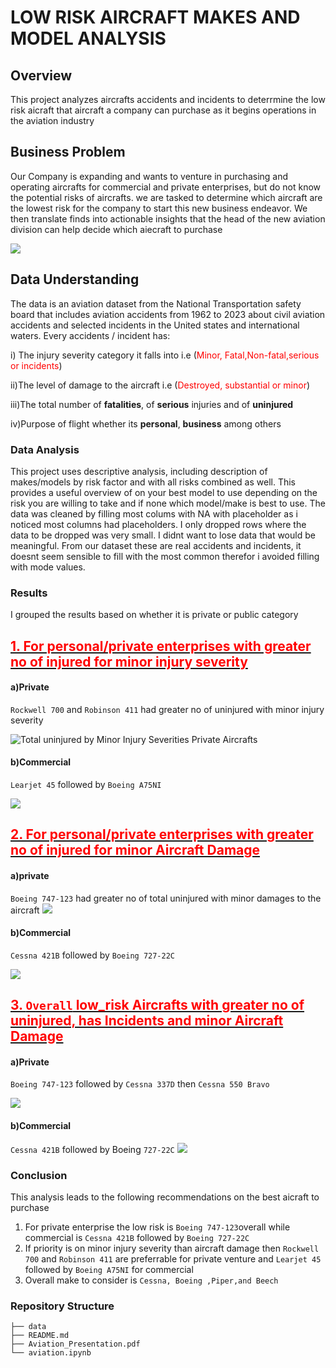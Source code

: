 # LOW RISK AIRCRAFT MAKES AND MODEL ANALYSIS
## Overview
This project analyzes aircrafts accidents and incidents to deterrmine the low risk aicraft that aircraft a company can purchase as it begins operations in the aviation industry
## Business Problem
Our Company is expanding and wants to venture in purchasing and operating aircrafts for commercial and private enterprises, but do not know the potential risks of aircrafts. we are tasked to determine which aircraft are the lowest risk for the company to start this new business endeavor. We then translate finds into actionable insights that the head of the new aviation division can help decide which aiecraft to purchase

![](airplane.jpg)

## Data Understanding
The data is an aviation dataset from the National Transportation safety board that includes aviation accidents from 1962 to 2023 about civil aviation accidents and selected incidents in the United states and international waters. Every accidents / incident has:

i) The injury severity category it falls into i.e (<font color='red'>Minor, Fatal,Non-fatal,serious or incidents</font>)

ii)The level of damage to the aircraft i.e (<font color='red'>Destroyed, substantial or minor</font>)

iii)The total number of **fatalities**, of **serious** injuries and of **uninjured**

iv)Purpose of flight whether its **personal**, **business** among others

### Data Analysis
This project uses descriptive analysis, including description of  makes/models by risk factor and with all risks combined as well. This provides a useful overview of on your best model to use depending on the risk you are willing to take and if none which model/make is best to use.
The data was cleaned by filling most colums with  NA with placeholder as i noticed most columns had placeholders. I only dropped rows where the data to be dropped was very small. I didnt want to lose data that would be meaningful. From our dataset these are real accidents and incidents, it doesnt seem sensible to fill with the most common therefor i avoided filling with mode values.

### Results
I grouped the results based on whether it is private or public category
## <u><font color='red'>1. For personal/private enterprises with greater no of injured for minor injury severity</font></u>
#### a)Private
`Rockwell 700` and `Robinson 411` had greater no of uninjured with minor injury severity

![Total uninjured by Minor Injury Severities Private Aircrafts](private_Minor.png)
#### b)Commercial
`Learjet 45` followed by `Boeing A75NI`

![](Commercial_Minor.png)

## <u><font color='red'>2. For personal/private enterprises with greater no of injured for minor Aircraft Damage</font></u>
#### a)private
`Boeing 747-123` had greater no of total uninjured with minor damages to the aircraft
![](Private_MinoraircraftDamge.png)
#### b)Commercial
`Cessna 421B` followed by `Boeing 727-22C`

![](Commercial_MinoraircraftDamge.png)

## <u><font color='red'>3. **`Overall`** low_risk Aircrafts with greater no of uninjured, has Incidents  and minor Aircraft Damage</font></u>
#### a)Private
`Boeing 747-123` followed by `Cessna 337D` then `Cessna 550 Bravo`

![](Overall_Private.PNG)
#### b)Commercial
`Cessna 421B` followed by Boeing `727-22C`
![](Overall_Private.PNG)

### Conclusion
This analysis leads to the following recommendations on the best aicraft to purchase
1. For private enterprise the low risk is `Boeing 747-123`overall while commercial is `Cessna 421B` followed by `Boeing 727-22C`
2. If priority is on minor injury severity than aircraft damage then `Rockwell 700` and `Robinson 411` are preferrable for private venture and `Learjet 45` followed by `Boeing A75NI` for commercial
3. Overall make to consider is `Cessna, Boeing ,Piper,and Beech `

### Repository Structure
```
├── data
├── README.md
├── Aviation_Presentation.pdf
└── aviation.ipynb
```